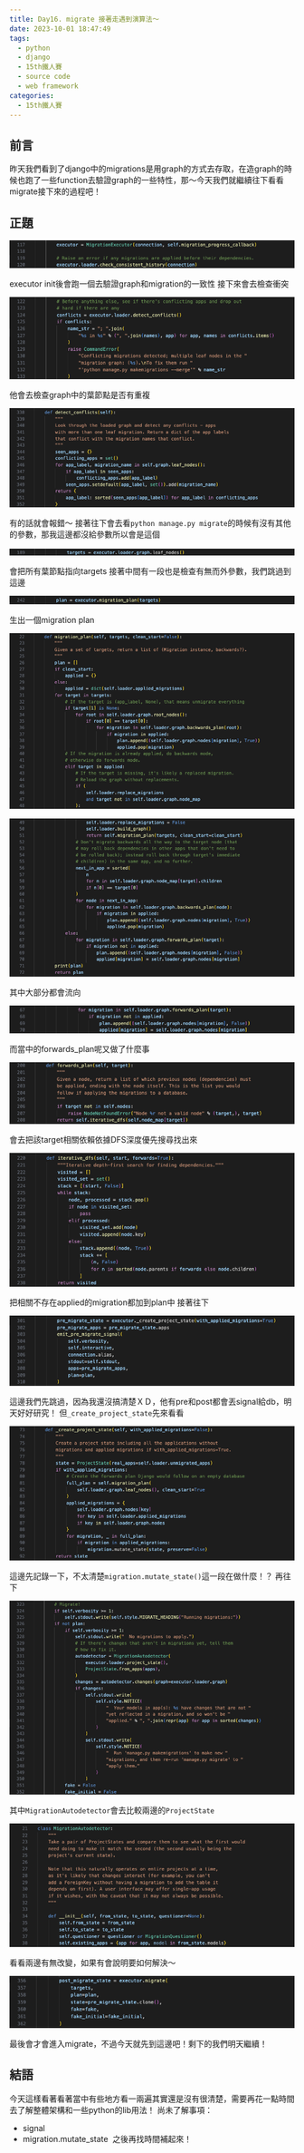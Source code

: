 ```yaml
---
title: Day16. migrate 接著走遇到演算法～
date: 2023-10-01 18:47:49
tags: 
  - python
  - django
  - 15th鐵人賽
  - source code
  - web framework
categories:
  - 15th鐵人賽
---
```


## 前言
昨天我們看到了django中的migrations是用graph的方式去存取，在造graph的時候也跑了一些function去驗證graph的一些特性，那～今天我們就繼續往下看看migrate接下來的過程吧！
​
## 正題

![](images/2023-10-01Day16.migrate接著走遇到演算法～/20162905OlrkWIaXjv.png)

executor init後會跑一個去驗證graph和migration的一致性
接下來會去檢查衝突

![](images/2023-10-01Day16.migrate接著走遇到演算法～/20162905FQa3IYUDmJ.png)

他會去檢查graph中的葉節點是否有重複

![](images/2023-10-01Day16.migrate接著走遇到演算法～/20162905lsZ8vAI14b.png)

有的話就會報錯～
接著往下會去看`python manage.py migrate`的時候有沒有其他的參數，那我這邊都沒給參數所以會是這個

![](images/2023-10-01Day16.migrate接著走遇到演算法～/20162905SsjguOHDlf.png)

會把所有葉節點指向targets
接著中間有一段也是檢查有無而外參數，我們跳過到
這邊

![](images/2023-10-01Day16.migrate接著走遇到演算法～/201629052wZJBK8ccI.png)

生出一個migration plan

![](images/2023-10-01Day16.migrate接著走遇到演算法～/20162905lZEtSLn5yh.png)

![](images/2023-10-01Day16.migrate接著走遇到演算法～/20162905orr0Q1ZV1h.png)

其中大部分都會流向

![](images/2023-10-01Day16.migrate接著走遇到演算法～/20162905RSlLCMQxFz.png)

而當中的forwards_plan呢又做了什麼事

![](images/2023-10-01Day16.migrate接著走遇到演算法～/201629051zZHcUTZl7.png)

會去把該target相關依賴依據DFS深度優先搜尋找出來

![](images/2023-10-01Day16.migrate接著走遇到演算法～/20162905HHANV8Y8Qb.png)

把相關不存在applied的migration都加到plan中
接著往下

![](images/2023-10-01Day16.migrate接著走遇到演算法～/20162905ZS7gdFPIYG.png)

這邊我們先跳過，因為我還沒搞清楚ＸＤ，他有pre和post都會丟signal給db，明天好好研究！
但`_create_project_state`先來看看

![](images/2023-10-01Day16.migrate接著走遇到演算法～/2016290513LLxj0BLr.png)

這邊先記錄一下，不太清楚`migration.mutate_state()`這一段在做什麼！？
再往下

![](images/2023-10-01Day16.migrate接著走遇到演算法～/20162905XmHPlFSnb7.png)

其中`MigrationAutodetector`會去比較兩邊的`ProjectState`

![](images/2023-10-01Day16.migrate接著走遇到演算法～/20162905NmwPLVK9Fc.png)

看看兩邊有無改變，如果有會說明要如何解決～

![](images/2023-10-01Day16.migrate接著走遇到演算法～/20162905gg5ngixhx3.png)

最後會才會進入migrate，不過今天就先到這邊吧！剩下的我們明天繼續！
​
## 結語
今天這樣看著看著當中有些地方看一兩遍其實還是沒有很清楚，需要再花一點時間去了解整體架構和一些python的lib用法！
尚未了解事項：
+ signal
+ migration.mutate_state
​
之後再找時間補起來！
